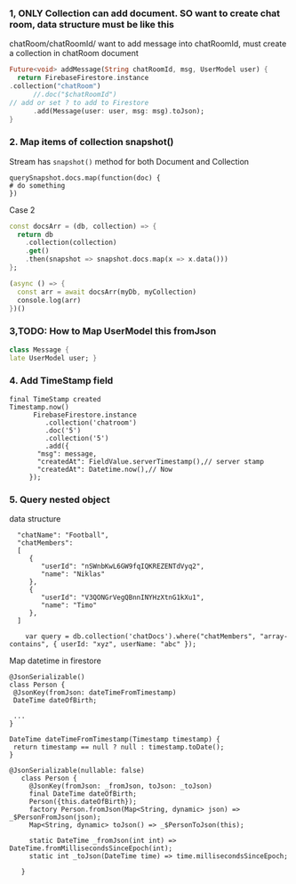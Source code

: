   ### 1, ONLY Collection can add document. SO want to create chat room, data structure must be like this

  chatRoom/chatRoomId/
  want to add message into chatRoomId, must create a collection in chatRoom document

  ```dart
  Future<void> addMessage(String chatRoomId, msg, UserModel user) {
    return FirebaseFirestore.instance
.collection("chatRoom")
        //.doc("$chatRoomId")
// add or set ? to add to Firestore
        .add(Message(user: user, msg: msg).toJson);
  }

  ```
  ### 2. Map items of collection snapshot()
  Stream has `snapshot()` method for both Document and Collection
  ```
  querySnapshot.docs.map(function(doc) {
  # do something
})
  ```
  Case 2
```dart
const docsArr = (db, collection) => {
  return db
    .collection(collection)
    .get()
    .then(snapshot => snapshot.docs.map(x => x.data()))
};

(async () => {
  const arr = await docsArr(myDb, myCollection)
  console.log(arr)
})()
  ```
  ### 3,TODO: How to Map UserModel this fromJson

  ```dart
class Message {
late UserModel user; }
  ```

 ### 4. Add TimeStamp field
 ```
 final TimeStamp created
 Timestamp.now()
       FirebaseFirestore.instance
          .collection('chatroom')
          .doc('5')
          .collection('5')
          .add({
        "msg": message,
        "createdAt": FieldValue.serverTimestamp(),// server stamp
        "createdAt": Datetime.now(),// Now
      });

 ```

 ### 5. Query nested object
 data structure
 ```
   "chatName": "Football",
   "chatMembers":
   [
      {
         "userId": "nSWnbKwL6GW9fqIQKREZENTdVyq2",
         "name": "Niklas"
      },
      {
         "userId": "V3QONGrVegQBnnINYHzXtnG1kXu1",
         "name": "Timo"
      },
   ]
 ```
 ```
     var query = db.collection('chatDocs').where("chatMembers", "array-contains", { userId: "xyz", userName: "abc" });
 ```

 Map datetime in firestore

 ```
 @JsonSerializable()
class Person {
  @JsonKey(fromJson: dateTimeFromTimestamp)
  DateTime dateOfBirth;

  ...
}

DateTime dateTimeFromTimestamp(Timestamp timestamp) {
  return timestamp == null ? null : timestamp.toDate();
}
 ```
 ```
 @JsonSerializable(nullable: false)
    class Person {
      @JsonKey(fromJson: _fromJson, toJson: _toJson)
      final DateTime dateOfBirth;
      Person({this.dateOfBirth});
      factory Person.fromJson(Map<String, dynamic> json) => _$PersonFromJson(json);
      Map<String, dynamic> toJson() => _$PersonToJson(this);

      static DateTime _fromJson(int int) => DateTime.fromMillisecondsSinceEpoch(int);
      static int _toJson(DateTime time) => time.millisecondsSinceEpoch;

    }
 ```
